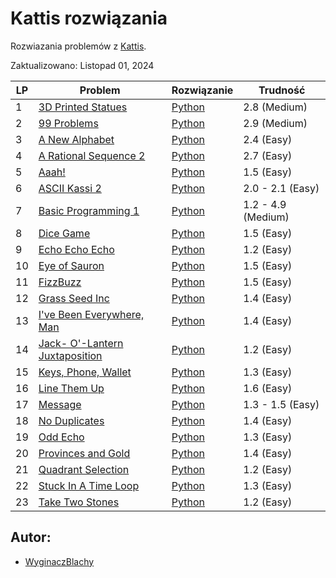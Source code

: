 # Kattis rozwiązania 
Rozwiazania problemów z [Kattis](https://open.kattis.com/). 

Zaktualizowano: Listopad 01, 2024

 | LP | Problem | Rozwiązanie | Trudność |
 | -- | ------- | ----------- | -------- |
 | 1 | [3D Printed Statues](https://open.kattis.com/problems/3dprinter) | [Python](https://github.com/WyginaczBlachy/Kattis/blob/main/Kattis/3D%20Printed%20Statues/3dprinter.py) |2.8 (Medium)|
 | 2 | [99 Problems](https://open.kattis.com/problems/99problems) | [Python](https://github.com/WyginaczBlachy/Kattis/blob/main/Kattis/99%20Problems/99problems.py) |2.9 (Medium)|
 | 3 | [A New Alphabet](https://open.kattis.com/problems/anewalphabet) | [Python](https://github.com/WyginaczBlachy/Kattis/blob/main/Kattis/A%20New%20Alphabet/anewalphabet.py) |2.4 (Easy)|
 | 4 | [A Rational Sequence 2](https://open.kattis.com/problems/rationalsequence2) | [Python](https://github.com/WyginaczBlachy/Kattis/blob/main/Kattis/A%20Rational%20Sequence%202/rationalsequence2.py) |2.7 (Easy)|
 | 5 | [Aaah!](https://open.kattis.com/problems/aaah) | [Python](https://github.com/WyginaczBlachy/Kattis/blob/main/Kattis/Aaah!/aaah.py) |1.5 (Easy)|
 | 6 | [ASCII Kassi 2](https://open.kattis.com/problems/asciikassi2) | [Python](https://github.com/WyginaczBlachy/Kattis/blob/main/Kattis/ASCII%20Kassi%202/asciikassi2.py) |2.0 - 2.1 (Easy)|
 | 7 | [Basic Programming 1](https://open.kattis.com/problems/basicprogramming1) | [Python](https://github.com/WyginaczBlachy/Kattis/blob/main/Kattis/Basic%20Programming%201/basicprogramming1.py) |1.2 - 4.9 (Medium)|
 | 8 | [Dice Game](https://open.kattis.com/problems/dicegame) | [Python](https://github.com/WyginaczBlachy/Kattis/blob/main/Kattis/Dice%20Game/dicegame.py) |1.5 (Easy)|
 | 9 | [Echo Echo Echo](https://open.kattis.com/problems/echoechoecho) | [Python](https://github.com/WyginaczBlachy/Kattis/blob/main/Kattis/Echo%20Echo%20Echo/echoechoecho.py) |1.2 (Easy)|
 | 10 | [Eye of Sauron](https://open.kattis.com/problems/eyeofsauron) | [Python](https://github.com/WyginaczBlachy/Kattis/blob/main/Kattis/Eye%20of%20Sauron/eyeofsauron.py) |1.5 (Easy)|
 | 11 | [FizzBuzz](https://open.kattis.com/problems/fizzbuzz) | [Python](https://github.com/WyginaczBlachy/Kattis/blob/main/Kattis/FizzBuzz/fizzbuzz.py) |1.5 (Easy)|
 | 12 | [Grass Seed Inc](https://open.kattis.com/problems/grassseed) | [Python](https://github.com/WyginaczBlachy/Kattis/blob/main/Kattis/Grass%20Seed%20Inc/grassseed.py) |1.4 (Easy)|
 | 13 | [I've Been Everywhere, Man](https://open.kattis.com/problems/everywhere) | [Python](https://github.com/WyginaczBlachy/Kattis/blob/main/Kattis/I've%20Been%20Everywhere,%20Man/everywhere.py) |1.4 (Easy)|
 | 14 | [Jack- O'-Lantern Juxtaposition](https://open.kattis.com/problems/jackolanternjuxtaposition) | [Python](https://github.com/WyginaczBlachy/Kattis/blob/main/Kattis/Jack-%20O'-Lantern%20Juxtaposition/jackolanternjuxtaposition.py) |1.2 (Easy)|
 | 15 | [Keys, Phone, Wallet](https://open.kattis.com/problems/keysphonewallet) | [Python](https://github.com/WyginaczBlachy/Kattis/blob/main/Kattis/Keys,%20Phone,%20Wallet/keysphonewallet.py) |1.3 (Easy)|
 | 16 | [Line Them Up](https://open.kattis.com/problems/lineup) | [Python](https://github.com/WyginaczBlachy/Kattis/blob/main/Kattis/Line%20Them%20Up/lineup.py) |1.6 (Easy)|
 | 17 | [Message](https://open.kattis.com/problems/meddelande) | [Python](https://github.com/WyginaczBlachy/Kattis/blob/main/Kattis/Message/meddelande.py) |1.3 - 1.5 (Easy)|
 | 18 | [No Duplicates](https://open.kattis.com/problems/nodup) | [Python](https://github.com/WyginaczBlachy/Kattis/blob/main/Kattis/No%20Duplicates/nodup.py) |1.4 (Easy)|
 | 19 | [Odd Echo](https://open.kattis.com/problems/oddecho) | [Python](https://github.com/WyginaczBlachy/Kattis/blob/main/Kattis/Odd%20Echo/oddecho.py) |1.3 (Easy)|
 | 20 | [Provinces and Gold](https://open.kattis.com/problems/provincesandgold) | [Python](https://github.com/WyginaczBlachy/Kattis/blob/main/Kattis/Provinces%20and%20Gold/provincesandgold.py) |1.4 (Easy)|
 | 21 | [Quadrant Selection](https://open.kattis.com/problems/quadrant) | [Python](https://github.com/WyginaczBlachy/Kattis/blob/main/Kattis/Quadrant%20Selection/quadrant.py) |1.2 (Easy)|
 | 22 | [Stuck In A Time Loop](https://open.kattis.com/problems/timeloop) | [Python](https://github.com/WyginaczBlachy/Kattis/blob/main/Kattis/Stuck%20In%20A%20Time%20Loop/timeloop.py) |1.3 (Easy)|
 | 23 | [Take Two Stones](https://open.kattis.com/problems/twostones) | [Python](https://github.com/WyginaczBlachy/Kattis/blob/main/Kattis/Take%20Two%20Stones/twostones.py) |1.2 (Easy)|


## Autor:
- [WyginaczBlachy](https://open.kattis.com/users/wyginaczblachy)